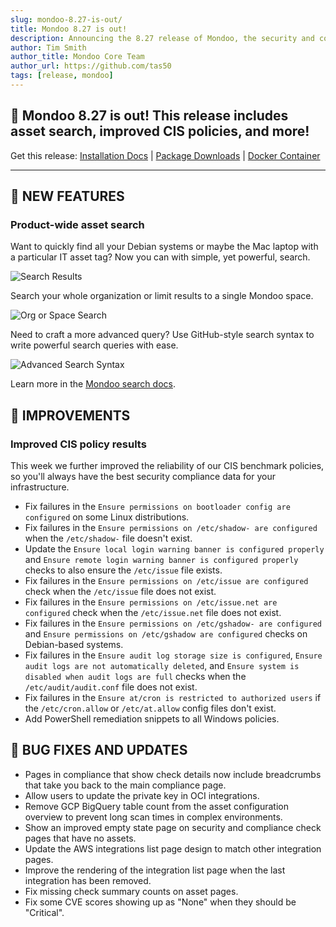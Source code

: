 ```yaml
---
slug: mondoo-8.27-is-out/
title: Mondoo 8.27 is out!
description: Announcing the 8.27 release of Mondoo, the security and compliance platform that prioritizes risks that matter most in your infrastructure.
author: Tim Smith
author_title: Mondoo Core Team
author_url: https://github.com/tas50
tags: [release, mondoo]
---
```


## 🥳 Mondoo 8.27 is out! This release includes asset search, improved CIS policies, and more!

Get this release: [Installation Docs](/cnspec/) | [Package Downloads](https://releases.mondoo.com/cnspec/) | [Docker Container](https://hub.docker.com/r/mondoo/cnspec)

---

## 🎉 NEW FEATURES

### Product-wide asset search

Want to quickly find all your Debian systems or maybe the Mac laptop with a particular IT asset tag? Now you can with simple, yet powerful, search.

![Search Results](/img/releases/2023-09-12-mondoo-8.27-is-out/search.png)

Search your whole organization or limit results to a single Mondoo space.

![Org or Space Search](/img/releases/2023-09-12-mondoo-8.27-is-out/org_vs_space.png)

Need to craft a more advanced query? Use GitHub-style search syntax to write powerful search queries with ease.

![Advanced Search Syntax](/img/releases/2023-09-12-mondoo-8.27-is-out/advanced_search.png)

Learn more in the [Mondoo search docs](/platform/intel/search/).

## 🧹 IMPROVEMENTS

### Improved CIS policy results

This week we further improved the reliability of our CIS benchmark policies, so you'll always have the best security compliance data for your infrastructure.

- Fix failures in the `Ensure permissions on bootloader config are configured` on some Linux distributions.
- Fix failures in the `Ensure permissions on /etc/shadow- are configured` when the `/etc/shadow-` file doesn't exist.
- Update the `Ensure local login warning banner is configured properly` and `Ensure remote login warning banner is configured properly` checks to also ensure the `/etc/issue` file exists.
- Fix failures in the `Ensure permissions on /etc/issue are configured` check when the `/etc/issue` file does not exist.
- Fix failures in the `Ensure permissions on /etc/issue.net are configured` check when the `/etc/issue.net` file does not exist.
- Fix failures in the `Ensure permissions on /etc/gshadow- are configured` and `Ensure permissions on /etc/gshadow are configured` checks on Debian-based systems.
- Fix failures in the `Ensure audit log storage size is configured`, `Ensure audit logs are not automatically deleted`, and `Ensure system is disabled when audit logs are full` checks when the `/etc/audit/audit.conf` file does not exist.
- Fix failures in the `Ensure at/cron is restricted to authorized users` if the `/etc/cron.allow` or `/etc/at.allow` config files don't exist.
- Add PowerShell remediation snippets to all Windows policies.

## 🐛 BUG FIXES AND UPDATES

- Pages in compliance that show check details now include breadcrumbs that take you back to the main compliance page.
- Allow users to update the private key in OCI integrations.
- Remove GCP BigQuery table count from the asset configuration overview to prevent long scan times in complex environments.
- Show an improved empty state page on security and compliance check pages that have no assets.
- Update the AWS integrations list page design to match other integration pages.
- Improve the rendering of the integration list page when the last integration has been removed.
- Fix missing check summary counts on asset pages.
- Fix some CVE scores showing up as "None" when they should be "Critical".
